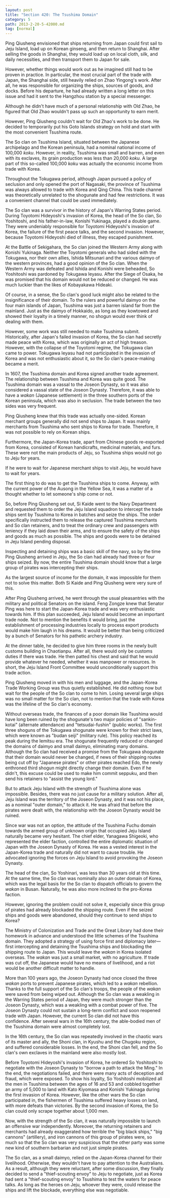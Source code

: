 ```yaml
---
layout: post
title: "Section 420: The Tsushima Domain"
category: 5
path: 2013-2-20-5-42000.md
tag: [normal]
---
```


Ping Qiusheng envisioned that ships returning from Japan could first sail to Jeju Island, load up on Korean ginseng, and then return to Shanghai. After selling the goods in Shanghai, they would load up on local cloth, silk, and daily necessities, and then transport them to Japan for sale.

However, whether things would work out as he imagined still had to be proven in practice. In particular, the most crucial part of the trade with Japan, the Shanghai side, still heavily relied on Zhao Yingong's work. After all, he was responsible for organizing the ships, sources of goods, and docks. Before his departure, he had already written a long letter on this issue and had it sent to the Hangzhou station by a special messenger.

Although he didn't have much of a personal relationship with Old Zhao, he figured that Old Zhao wouldn't pass up such an opportunity to earn merit.

However, Ping Qiusheng couldn't wait for Old Zhao's work to be done. He decided to temporarily put his Goto Islands strategy on hold and start with the most convenient Tsushima route.

The So clan on Tsushima Island, situated between the Japanese archipelago and the Korean peninsula, had a nominal national income of 100,000 *koku*. However, in reality, Tsushima was small and barren, and even with its exclaves, its grain production was less than 20,000 *koku*. A large part of this so-called 100,000 *koku* was actually the economic income from trade with Korea.

Throughout the Tokugawa period, although Japan pursued a policy of seclusion and only opened the port of Nagasaki, the province of Tsushima was always allowed to trade with Korea and Qing China. This trade channel was theoretically unrelated to the shogunate and had few restrictions. It was a convenient channel that could be used immediately.

The So clan was a survivor in the history of Japan's Warring States period. During Toyotomi Hideyoshi's invasion of Korea, the head of the So clan, So Yoshitoshi, and his father-in-law, Konishi Yukinaga, played a double game. They were undeniably responsible for Toyotomi Hideyoshi's invasion of Korea, the failure of the first peace talks, and the second invasion. However, because Toyotomi Hideyoshi died of illness, they escaped punishment.

At the Battle of Sekigahara, the So clan joined the Western Army along with Konishi Yukinaga. Neither the Toyotomi generals who had sided with the Tokugawa, nor their own allies, Ishida Mitsunari and the various daimyo of the western provinces, had a good opinion of the So clan. When the Western Army was defeated and Ishida and Konishi were beheaded, So Yoshitoshi was pardoned by Tokugawa Ieyasu. After the Siege of Osaka, he was promised that his domain would not be reduced or changed. He was much luckier than the likes of Kobayakawa Hideaki.

Of course, in a sense, the So clan's good luck might also be related to the insignificance of their domain. To the rulers and powerful daimyo on the four main islands of Japan, Tsushima was just a barren island far from the mainland. Just as the daimyo of Hokkaido, as long as they kowtowed and showed their loyalty in a timely manner, no shogun would ever think of dealing with them.

However, some work was still needed to make Tsushima submit. Historically, after Japan's failed invasion of Korea, the So clan had secretly made peace with Korea, which was originally an act of high treason. However, with the collapse of the Toyotomi regime, the Tokugawa clan came to power. Tokugawa Ieyasu had not participated in the invasion of Korea and was not enthusiastic about it, so the So clan's peace-making became a merit.

In 1607, the Tsushima domain and Korea signed another trade agreement. The relationship between Tsushima and Korea was quite good. The Tsushima domain was a vassal to the Joseon Dynasty, so it was also considered a vassal state of the Joseon Dynasty. Therefore, it was able to have a *wakan* (Japanese settlement) in the three southern ports of the Korean peninsula, which was also in seclusion. The trade between the two sides was very frequent.

Ping Qiusheng knew that this trade was actually one-sided. Korean merchant groups generally did not send ships to Japan. It was mainly merchants from Tsushima who sent ships to Korea for trade. Therefore, it was not possible to rely on Korean ships.

Furthermore, the Japan-Korea trade, apart from Chinese goods re-exported from Korea, consisted of Korean handicrafts, medicinal materials, and furs. These were not the main products of Jeju, so Tsushima ships would not go to Jeju for years.

If he were to wait for Japanese merchant ships to visit Jeju, he would have to wait for years.

The first thing to do was to get the Tsushima ships to come. Anyway, with the current power of the Ausong in the Yellow Sea, it was a matter of a thought whether to let someone's ship come or not.

So, before Ping Qiusheng set out, Si Kaide went to the Navy Department and requested them to order the Jeju Island squadron to intercept the trade ships sent by Tsushima to Korea in batches and seize the ships. The order specifically instructed them to release the captured Tsushima merchants and So clan retainers, and to treat the ordinary crew and passengers with leniency if they laid down their arms, and to ensure the safety of the ships and goods as much as possible. The ships and goods were to be detained in Jeju Island pending disposal.

Inspecting and detaining ships was a basic skill of the navy, so by the time Ping Qiusheng arrived in Jeju, the So clan had already had three or four ships seized. By now, the entire Tsushima domain should know that a large group of pirates was intercepting their ships.

As the largest source of income for the domain, it was impossible for them not to solve this matter. Both Si Kaide and Ping Qiusheng were very sure of this.

After Ping Qiusheng arrived, he went through the usual pleasantries with the military and political Senators on the island. Feng Zongze knew that Senator Ping was here to start the Japan-Korea trade and was very enthusiastic towards him. If this plan succeeded, Jeju Island would become an important trade node. Not to mention the benefits it would bring, just the establishment of processing industries locally to process export products would make him laugh in his dreams. It would be better than being criticized by a bunch of Senators for his pathetic archery industry.

At the dinner table, he decided to give him three rooms in the newly built customs building in Chaotianpu. After all, there would only be customs duties if there was trade. He then patted his chest and said that he would provide whatever he needed, whether it was manpower or resources. In short, the Jeju Island Front Committee would unconditionally support this trade action.

Ping Qiusheng moved in with his men and luggage, and the Japan-Korea Trade Working Group was thus quietly established. He did nothing now but wait for the people of the So clan to come to him. Losing several large ships was no small matter for the So clan, not to mention that the trade with Korea was the lifeline of the So clan's economy.

Without overseas trade, the finances of a poor domain like Tsushima would have long been ruined by the shogunate's two major policies of "sankin-kotai" (alternate attendance) and "tetsudai-fushin" (public works). The first three shoguns of the Tokugawa shogunate were known for their strict laws, which were known as "budan seiji" (military rule). This policy reached its peak during the Iemitsu era. The shogunate frequently reduced or changed the domains of daimyo and small daimyo, eliminating many domains. Although the So clan had received a promise from the Tokugawa shogunate that their domain would never be changed, if news of their shipping routes being cut off by "Japanese pirates" or other pirates reached Edo, the newly enthroned third shogun might directly change their domain. Even if he didn't, this excuse could be used to make him commit seppuku, and then send his retainers to "assist the young lord."

But to attack Jeju Island with the strength of Tsushima alone was impossible. Besides, there was no just cause for a military solution. After all, Jeju Island was the territory of the Joseon Dynasty, and it was not his place, as a nominal "outer domain," to attack it. He was afraid that before the pirates were dealt with, the relationship with the Joseon Dynasty would be ruined.

Since war was not an option, the attitude of the Tsushima Fuchu domain towards the armed group of unknown origin that occupied Jeju Island naturally became very hesitant. The chief elder, Yanagawa Shigeoki, who represented the elder faction, controlled the entire diplomatic situation of Japan with the Joseon Dynasty of Korea. He was a vested interest in the Japan-Korea trade and naturally did not want to cause trouble. He advocated ignoring the forces on Jeju Island to avoid provoking the Joseon Dynasty.

The head of the clan, So Yoshinari, was less than 30 years old at this time. At the same time, the So clan was nominally also an outer domain of Korea, which was the legal basis for the So clan to dispatch officials to govern the *wakan* in Busan. Naturally, he was also more inclined to the pro-Korea faction.

However, ignoring the problem could not solve it, especially since this group of pirates had already blockaded the shipping route. Even if the seized ships and goods were abandoned, should they continue to send ships to Korea?

The Ministry of Colonization and Trade and the Great Library had done their homework in advance and understood the little schemes of the Tsushima domain. They adopted a strategy of using force first and diplomacy later—first intercepting and detaining the Tsushima ships and blockading the shipping route to Japan. This would leave the *wakan* in Korea isolated overseas. The *wakan* was just a small market, with no agriculture. If trade was cut off, the Japanese would have no means of livelihood, and a riot would be another difficult matter to handle.

More than 100 years ago, the Joseon Dynasty had once closed the three *wakan* ports to prevent Japanese pirates, which led to a *wakan* rebellion. Thanks to the full support of the So clan's troops, the people of the *wakan* were saved from being wiped out. Although the So clan was a weakling in the Warring States period of Japan, they were much stronger than the Joseon Dynasty, which was a weakling with a combat power of five. The Joseon Dynasty could not sustain a long-term conflict and soon reopened trade with Japan. However, the current So clan did not have this confidence. After several wars in the 16th century, the able-bodied men of the Tsushima domain were almost completely lost.

In the 16th century, the So clan was repeatedly involved in the chaotic wars of its master and ally, the Shoni clan, in Kyushu and the Chugoku region, and suffered considerable losses. In the end, the Shoni clan fell, and the So clan's own exclaves in the mainland were also mostly lost.

Before Toyotomi Hideyoshi's invasion of Korea, he ordered So Yoshitoshi to negotiate with the Joseon Dynasty to "borrow a path to attack the Ming." In the end, the negotiations failed, and there were many acts of deception and fraud, which were exposed. To show his loyalty, So Yoshitoshi mobilized all the men in Tsushima between the ages of 16 and 53 and cobbled together an army of 5,000 to land with Kato Kiyomasa and Konishi Yukinaga during the first invasion of Korea. However, like the other wars the So clan participated in, the fishermen of Tsushima suffered heavy losses on land, with more defeats than victories. By the second invasion of Korea, the So clan could only scrape together about 1,000 men.

Now, with the strength of the So clan, it was naturally impossible to launch an offensive war independently. Moreover, the returning retainers and merchants had already exaggerated how terrible the "big black ships," "big cannons" (artillery), and iron cannons of this group of pirates were, so much so that the So clan was very suspicious that the other party was some new kind of southern barbarian and not just simple pirates.

The So clan, as a small daimyo, relied on the Japan-Korea channel for their livelihood. Otherwise, they wouldn't have to pay attention to the Australians. As a result, although they were reluctant, after some discussion, they finally decided to send a "thief-scouting envoy" to Jeju to negotiate, just as Korea had sent a "thief-scouting envoy" to Tsushima to test the waters for peace talks. As long as the heroes on Jeju, whoever they were, could release the ships and lift the blockade, everything else was negotiable.